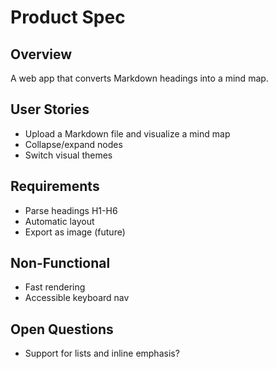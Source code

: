 # Product Spec

## Overview
A web app that converts Markdown headings into a mind map.

## User Stories
- Upload a Markdown file and visualize a mind map
- Collapse/expand nodes
- Switch visual themes

## Requirements
- Parse headings H1-H6
- Automatic layout
- Export as image (future)

## Non-Functional
- Fast rendering
- Accessible keyboard nav

## Open Questions
- Support for lists and inline emphasis?
